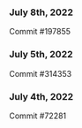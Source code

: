 ### July 8th, 2022

Commit #197855

### July 5th, 2022

Commit #314353


### July 4th, 2022

Commit #72281
